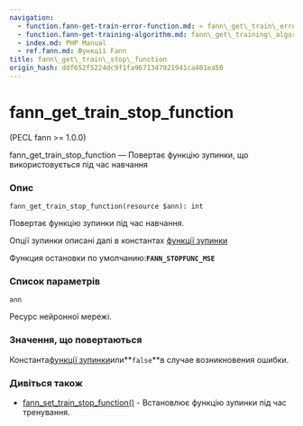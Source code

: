 ```yaml
---
navigation:
  - function.fann-get-train-error-function.md: « fann\_get\_train\_error\_function
  - function.fann-get-training-algorithm.md: fann\_get\_training\_algorithm »
  - index.md: PHP Manual
  - ref.fann.md: Функції Fann
title: fann\_get\_train\_stop\_function
origin_hash: ddf652f5224dc9f1fa9671347921941ca401ea50
---
```

# fann\_get\_train\_stop\_function

(PECL fann >= 1.0.0)

fann\_get\_train\_stop\_function — Повертає функцію зупинки, що використовується під час навчання

### Опис

```methodsynopsis
fann_get_train_stop_function(resource $ann): int
```

Повертає функцію зупинки під час навчання.

Опції зупинки описані далі в константах [функції зупинки](fann.constants.md#constants.fann-stopfunc)

Функция остановки по умолчанию:**`FANN_STOPFUNC_MSE`**

### Список параметрів

`ann`

Ресурс нейронної мережі.

### Значення, що повертаються

Константа[функції зупинки](fann.constants.md#constants.fann-stopfunc)или\*\*`false`\*\*в случае возникновения ошибки.

### Дивіться також

-   [fann\_set\_train\_stop\_function()](function.fann-set-train-stop-function.md) \- Встановлює функцію зупинки під час тренування.
